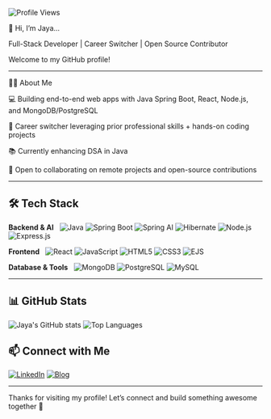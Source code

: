 

![Profile Views](https://komarev.com/ghpvc/?username=jayalloyd)


👋 Hi, I’m Jaya...

Full-Stack Developer | Career Switcher | Open Source Contributor


Welcome to my GitHub profile!

---
👨‍💻 About Me

💻 Building end-to-end web apps with Java Spring Boot, React, Node.js, and MongoDB/PostgreSQL

🎯 Career switcher leveraging prior professional skills + hands-on coding projects

📚 Currently enhancing DSA in Java 

🤝 Open to collaborating on remote projects and open-source contributions

---

## 🛠️ Tech Stack

**Backend & AI**  
![Java](https://img.shields.io/badge/-Java-007396?logo=java&logoColor=white)
![Spring Boot](https://img.shields.io/badge/-Spring%20Boot-6DB33F?logo=spring-boot&logoColor=white)
![Spring AI](https://img.shields.io/badge/-Spring%20AI-6DB33F?logo=spring&logoColor=white)
![Hibernate](https://img.shields.io/badge/-Hibernate-59666C?logo=hibernate&logoColor=white)
![Node.js](https://img.shields.io/badge/-Node.js-339933?logo=node.js&logoColor=white)
![Express.js](https://img.shields.io/badge/-Express.js-000000?logo=express&logoColor=white)

**Frontend**  
![React](https://img.shields.io/badge/-React-61DAFB?logo=react&logoColor=white)
![JavaScript](https://img.shields.io/badge/-JavaScript-F7DF1E?logo=javascript&logoColor=black)
![HTML5](https://img.shields.io/badge/-HTML5-E34F26?logo=html5&logoColor=white)
![CSS3](https://img.shields.io/badge/-CSS3-1572B6?logo=css3&logoColor=white)
![EJS](https://img.shields.io/badge/-EJS-8C8C8C?logo=ejs&logoColor=white)

**Database & Tools**  
![MongoDB](https://img.shields.io/badge/-MongoDB-4EA94B?logo=mongodb&logoColor=white)
![PostgreSQL](https://img.shields.io/badge/-PostgreSQL-336791?logo=postgresql&logoColor=white)
![MySQL](https://img.shields.io/badge/-MySQL-4479A1?logo=mysql&logoColor=white)




---
## 📊 GitHub Stats
![Jaya's GitHub stats](https://github-readme-stats.vercel.app/api?username=jayalloyd&show_icons=true&theme=tokyonight)
![Top Languages](https://github-readme-stats.vercel.app/api/top-langs/?username=jayalloyd&layout=compact&theme=tokyonight)

## 📫 Connect with Me

[![LinkedIn](https://img.shields.io/badge/-LinkedIn-0077B5?logo=linkedin&logoColor=white)](https://www.linkedin.com/in/jayarani-ys/)
[![Blog](https://img.shields.io/badge/-Blog-2962FF?logo=hashnode&logoColor=white)](https://jayalloyd.hashnode.dev/)

---

Thanks for visiting my profile! Let’s connect and build something awesome together 🚀
